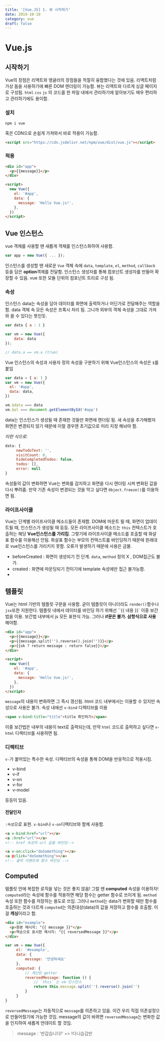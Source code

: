 ```yaml
---
title: '[Vue.JS] 1. 뷰 시작하기'
date: 2019-10-10
category: vue
draft: false
---
```


# Vue.js

## 시작하기

Vue의 장점은 리액트와 앵귤러의 장점들을 적절히 융합했다는 것에 있음. 리액트처럼 가상 돔을 사용하기에 빠른 DOM 렌더링이 가능함. 뷰는 리액트와 다르게 싱글 페이지로 구성됨. `html` `css` `js` 의 코드를 한 파일 내에서 관리하기에 알아보기도 매우 편리하고 관리하기에도 용이함.

### 설치

```shell
npm i vue
```

혹은 CDN으로 손쉽게 가져와서 바로 적용이 가능함.

```html
<script src="https://cdn.jsdelivr.net/npm/vue/dist/vue.js"></script>
```

### 적용

```html
<div id="app">
  <p>{{message}}</p>
</div>

<script>
  new Vue({
    el: '#app',
    data: {
      message: 'Hello Vue.js!',
    },
  })
</script>
```

## Vue 인스턴스

vue 객체를 사용할 땐 새롭게 객체를 인스턴스화하여 사용함.

```js
var app = new Vue({ ... });
```

인스턴스를 생성할 땐 새로운 `Vue` 객체 속에 `data`, `template`, `el`, `method`, `callback` 등을 담은 **option**객체를 전달함. 인스턴스 생성자를 통해 컴포넌트 생성자를 만들어 확장할 수 있음.
vue 또한 모듈 단위의 컴포넌트 트리로 구성 됨.

### 속성

인스턴스 data는 속성을 담아 데이터를 화면에 출력하거나 어딘가로 전달해주는 역할을 함.
data 객체 속 모든 속성은 프록시 처리 됨. 그니까 외부의 객체 속성을 그대로 가져와 쓸 수 있다는 뜻인듯.

```js
var data { a : 1 }

var vm = new Vue({
	data: data
});

// data.a == vm.a (true)
```

Vue 인스턴스의 속성과 사용자 정의 속성을 구분하기 위해 Vue인스턴스의 속성은 `$`를 붙임

```js
var data = { a: 1 }
var vm = new Vue({
  el: '#app',
  data: data,
})

vm.$data === data
vm.$el === document.getElementById('#app')
```

data는 인스턴스가 생성될 때 존재한 것들만 화면에 렌더링 됨. 새 속성을 추가해봤자 화면은 변경되지 않기 때문에 이럴 경우엔 초기값으로 미리 지정 해놔야 함.

_이런 식으로:_

```js
data: {
	 newTodoText: '',
	 visitCount: 0,
	 hideCompletedTodos: false,
	 todos: [],
	 error: null
}
```

속성들의 값이 변화하면 Vue는 변화를 감지하고 화면을 다시 렌더링 시켜 변화된 값을 다시 뿌려줌. 만약 기존 속성이 변경되는 것을 막고 싶다면 `Object.freeze()`를 이용하면 됨.

### 라이프사이클

Vue는 단계별 라이프사이클 메소드들이 존재함. DOM에 마운트 될 때, 화면이 업데이트될 때, 인스턴스가 생성될 때 등등.
모든 라이프사이클 메소드는 `this` 컨텍스트가 호출하는 해당 **Vue인스턴스를 가리킴**. 그렇기에 라이프사이클 메소드를 호출할 때 화살표 함수를 이용해선 안됨. 화살표 함수는 부모의 컨텍스트를 바인딩하기 때문에 원래대로 vue인스턴스를 가리키지 못함. 오류가 발생하기 때문에 사용은 금물.

- beforeCreated : 화면이 생성되기 전 단계. `data`, `method` 정의 X , DOM접근도 불가.
- created : 화면에 마운딩되기 전이기에 template 속성에만 접근 불가능함.
-

## 템플릿

Vue는 html 기반의 템플릿 구문을 사용함. 굳이 템플릿이 아니더라도 `render()`함수나 `jsx`또한 지원한다.
템플릿 내에서 데이터를 바인딩 하기 위해선 ``{{ 내용 }}` 이중 보간법을 이용.
보간법 내부에서 js 모든 표현식 가능. 그러나 **if문은 불가. 삼항식으로 사용** 해야함.

```html
<div id="app">
  <p>{{message}}</p>
  <p>{{message.split('').reverse().join('')}}</p>
  <p>{{ok ? return message : return false}}</p>
</div>

<script>
  new Vue({
    el: '#app',
    data: {
      message: 'Hello Vue.js!',
    },
  })
</script>
```

`message`의 내용이 변화하면 그 즉시 갱신됨. html 코드 내부에서는 이용할 수 있지만 속성으로 사용은 불가.
속성 내에선 `v-bind` 디렉티브를 이용

```html
<span v-bind:title="title">title 확인하기</span>
```

이중 보간법은 내부의 내용이 text로 출력되는데, 만약 `html` 코드로 출력하고 싶다면 `v-html` 디렉티브를 사용하면 됨.

### 디렉티브

`v-`가 붙어있는 특수한 속성. 디렉티브의 속성을 통해 DOM을 반응적으로 적용시킴.

- v-bind
- v-if
- v-on
- v-for
- v-model

등등이 있음.

#### 전달인자

`:속성`으로 표현. `v-bind`나 `v-on`디렉티브와 함께 사용함.

```html
<a v-bind:href="url"></a>
<a :href="url"></a>
<!-- href 속성의 url 값을 바인딩-->

<a v-on:click="doSomething"></a>
<a @click="doSomething"></a>
<!-- 클릭 이벤트에 함수 바인딩 -->
```

## Computed

템플릿 안에 복잡한 로직을 넣는 것은 좋지 않음! 그럴 땐 **computed** 속성을 이용하자!
`computed`라는 속성에 함수를 적용하면 해당 함수는 getter 함수로 쓰이게 됨.
`method` 속성 또한 함수를 저장하는 용도로 쓰임. 그러나 `method`는 data가 변화할 때만 함수를 호출하는 것과 다르게 `computed`는 의존대상(data)의 값을 저장하고 함수를 호출함. 이걸 **캐싱**이라고 함.

```html
<div id="example">
  <p>원본 메시지: "{{ message }}"</p>
  <p>역순으로 표시한 메시지: "{{ reversedMessage }}"</p>
</div>
```

```js
var vm = new Vue({
	 el: '#example',
	 data: {
		 message: '안녕하세요'
	 },
	 computed: {
		 // 계산된 getter
		 reversedMessage: function () {
			 // `this` 는 vm 인스턴스
			 return this.message.split('').reverse().join('')
		 }
	 }
}
```

`reversedMessage`는 자동적으로 `message`를 의존하고 있음. 이건 우리 직접 의존설정으로 만들어줬기에 가능한 것임. message의 값이 바뀌면 `reversedMessage`는 변화한 값을 인지하여 새롭게 언데이트 할 것임.

> message : '반갑습니다!'
> => !다니습갑반
